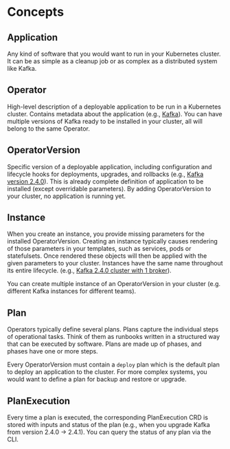 # Concepts

## Application

Any kind of software that you would want to run in your Kubernetes cluster. It can be as simple as a cleanup job or as complex as a distributed system like Kafka.

## Operator

High-level description of a deployable application to be run in a Kubernetes cluster. Contains metadata about the application (e.g., [Kafka](https://github.com/kudobuilder/kudo/blob/master/config/samples/kafka-operator.yaml)).
You can have multiple versions of Kafka ready to be installed in your cluster, all will belong to the same Operator.

## OperatorVersion

Specific version of a deployable application, including configuration and lifecycle hooks for deployments, upgrades, and rollbacks (e.g., [Kafka version 2.4.0](https://github.com/kudobuilder/kudo/blob/master/config/samples/kafka-operatorversion.yaml)).
This is already complete definition of application to be installed (except overridable parameters). By adding OperatorVersion to your cluster, no application is running yet.

## Instance

When you create an instance, you provide missing parameters for the installed OperatorVersion. Creating an instance typically causes rendering of those parameters in your templates, such as services, pods or statefulsets. Once rendered these objects will then be applied with the given parameters to your cluster.
Instances have the same name throughout its entire lifecycle. (e.g., [Kafka 2.4.0 cluster with 1 broker](https://github.com/kudobuilder/kudo/blob/master/config/samples/kafka-instance.yaml)).

You can create multiple instance of an OperatorVersion in your cluster (e.g. different Kafka instances for different teams).

## Plan

Operators typically define several plans. Plans capture the individual steps of operational tasks. Think of them as runbooks written in a structured way that can be executed by software. Plans are made up of phases, and phases have one or more steps.

Every OperatorVersion must contain a `deploy` plan which is the default plan to deploy an application to the cluster. For more complex systems, you would want to define a plan for backup and restore or upgrade.

## PlanExecution

Every time a plan is executed, the corresponding PlanExecution CRD is stored with inputs and status of the plan (e.g., when you upgrade Kafka from version 2.4.0 -> 2.4.1).
You can query the status of any plan via the CLI.
